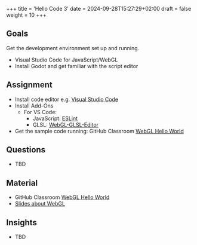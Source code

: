 +++
title = 'Hello Code 3'
date = 2024-09-28T15:27:29+02:00
draft = false
weight = 10 
+++

## Goals

Get the development environment set up and running.

- Visual Studio Code for JavaScript/WebGL
- Install Godot and get familiar with the script editor

## Assignment

- Install code editor e.g. [Visual Studio Code](https://code.visualstudio.com/)
- Install Add-Ons
  - For VS Code:
    - JavaScript: [ESLint](https://marketplace.visualstudio.com/items?itemName=dbaeumer.vscode-eslint)
    - GLSL: [WebGL-GLSL-Editor](https://marketplace.visualstudio.com/items?itemName=raczzalan.webgl-glsl-editor)
- Get the sample code running: GitHub Classroom [WebGL Hello World](https://classroom.github.com/a/FV5l76a_)

## Questions

- TBD

## Material
  
- GitHub Classroom [WebGL Hello World](https://classroom.github.com/a/FV5l76a_)
- [Slides about WebGL](files/CODE3-01-WebGL.pdf)

## Insights

- TBD
